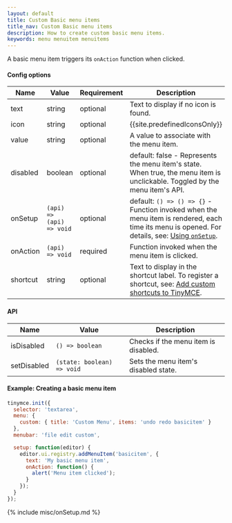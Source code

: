 ```yaml
---
layout: default
title: Custom Basic menu items
title_nav: Custom Basic menu items
description: How to create custom basic menu items.
keywords: menu menuitem menuitems
---
```


A basic menu item triggers its `onAction` function when clicked.

#### Config options

| Name | Value | Requirement | Description |
| ---- | ----- | ----------- | ----------- |
| text | string | optional | Text to display if no icon is found. |
| icon | string | optional | {{site.predefinedIconsOnly}} |
| value | string | optional | A value to associate with the menu item. |
| disabled | boolean | optional | default: false - Represents the menu item's state. When true, the menu item is unclickable. Toggled by the menu item's API. |
| onSetup | `(api) => (api) => void` | optional | default: `() => () => {}` - Function invoked when the menu item is rendered, each time its menu is opened. For details, see: [Using `onSetup`](#usingonsetup). |
| onAction | `(api) => void` | required | Function invoked when the menu item is clicked. |
| shortcut | string | optional | Text to display in the shortcut label. To register a shortcut, see: [Add custom shortcuts to TinyMCE]({{site.baseurl}}/advanced/keyboard-shortcuts/#addcustomshortcutstotinymce). |

#### API

| Name | Value | Description |
| ---- | ----- | ----------- |
| isDisabled | `() => boolean` | Checks if the menu item is disabled. |
| setDisabled | `(state: boolean) => void` | Sets the menu item's disabled state. |

#### Example: Creating a basic menu item

```js
tinymce.init({
  selector: 'textarea',
  menu: {
    custom: { title: 'Custom Menu', items: 'undo redo basicitem' }
  },
  menubar: 'file edit custom',

  setup: function(editor) {
    editor.ui.registry.addMenuItem('basicitem', {
      text: 'My basic menu item',
      onAction: function() {
        alert('Menu item clicked');
      }
    });
  }
});
```

{% include misc/onSetup.md %}
